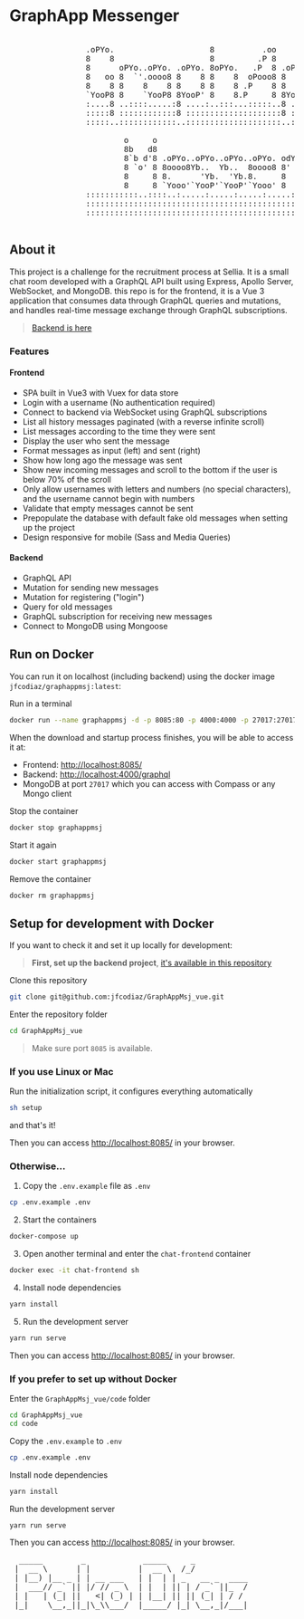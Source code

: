 
# GraphApp Messenger

<pre>  
                .oPYo.                    8          .oo                              
                8    8                    8         .P 8                              
                8      oPYo..oPYo. .oPYo. 8oPYo.   .P  8 .oPYo. .oPYo.                
                8   oo 8  `'.oooo8 8    8 8    8  oPooo8 8    8 8    8                
                8    8 8    8    8 8    8 8    8 .P    8 8    8 8    8                
                `YooP8 8    `YooP8 8YooP' 8    8.P     8 8YooP' 8YooP'                
                :....8 ..::::.....:8 ....:..:::...:::::..8 ....:8 ....:               
                :::::8 ::::::::::::8 ::::::::::::::::::::8 :::::8 :::::               
                :::::..::::::::::::..::::::::::::::::::::..:::::..:::::               
                                                                                
                        o     o                                                    
                        8b   d8                                                    
                        8`b d'8 .oPYo..oPYo..oPYo..oPYo. odYo. .oPYo. .oPYo. oPYo. 
                        8 `o' 8 8oooo8Yb..  Yb..  8oooo8 8' `8 8    8 8oooo8 8  `' 
                        8     8 8.      'Yb.  'Yb.8.     8   8 8    8 8.     8     
                        8     8 `Yooo'`YooP'`YooP'`Yooo' 8   8 `YooP8 `Yooo' 8     
                :::::::::::..::::..:.....:.....:.....:.....:..::..:....8 :.....:..::::
                ::::::::::::::::::::::::::::::::::::::::::::::::::::ooP'.:::::::::::::
                ::::::::::::::::::::::::::::::::::::::::::::::::::::...:::::::::::::::

</pre>

## About it

This project is a challenge for the recruitment process at Sellia. It is a small chat room developed with a GraphQL API built using Express, Apollo Server, WebSocket, and MongoDB. 
this repo is for the frontend, it is a Vue 3 application that consumes data through GraphQL queries and mutations, and handles real-time message exchange through GraphQL subscriptions.

> [Backend is here](https://github.com/jfcodiaz/GraphAppMsj-Api)

### Features
#### Frontend
- SPA built in Vue3 with Vuex for data store
- Login with a username (No authentication required)
- Connect to backend via WebSocket using GraphQL subscriptions
- List all history messages paginated (with a reverse infinite scroll)
- List messages according to the time they were sent
- Display the user who sent the message
- Format messages as input (left) and sent (right)
- Show how long ago the message was sent
- Show new incoming messages and scroll to the bottom if the user is below 70% of the scroll
- Only allow usernames with letters and numbers (no special characters), and the username cannot begin with numbers
- Validate that empty messages cannot be sent
- Prepopulate the database with default fake old messages when setting up the project
- Design responsive for mobile (Sass and Media Queries)

#### Backend
- GraphQL API
- Mutation for sending new messages
- Mutation for registering ("login")
- Query for old messages
- GraphQL subscription for receiving new messages
- Connect to MongoDB using Mongoose

## Run on Docker

You can run it on localhost (including backend) using the docker image `jfcodiaz/graphappmsj:latest`:

Run in a terminal
```sh
docker run --name graphappmsj -d -p 8085:80 -p 4000:4000 -p 27017:27017 jfcodiaz/graphappmsj:latest
```
When the download and startup process finishes, you will be able to access it at:

- Frontend: [http://localhost:8085/](http://localhost:8085/)
- Backend:  [http://localhost:4000/graphql](http://localhost:4000/graphql)
- MongoDB at port `27017` which you can access with Compass or any Mongo client

Stop the container
```sh
docker stop graphappmsj
```
Start it again
```sh
docker start graphappmsj
```
Remove the container
```sh
docker rm graphappmsj
```

## Setup for development with Docker

If you want to check it and set it up locally for development:

> **First, set up the backend project**, [it's available in this repository](https://github.com/jfcodiaz/GraphAppMsj-Api) 

Clone this repository 
```sh
git clone git@github.com:jfcodiaz/GraphAppMsj_vue.git
```
Enter the repository folder
```sh
cd GraphAppMsj_vue
```
> Make sure port `8085` is available.

### If you use Linux or Mac

Run the initialization script, it configures everything automatically 
```sh
sh setup
```
and that's it!

Then you can access [http://localhost:8085/](http://localhost:8085/) in your browser.

### Otherwise...
1. Copy the `.env.example` file as `.env`
```sh
cp .env.example .env
```
2. Start the containers
```sh
docker-compose up 
```
3. Open another terminal and enter the `chat-frontend` container
```sh
docker exec -it chat-frontend sh
```
4. Install node dependencies
```sh
yarn install
```
5. Run the development server
```sh
yarn run serve
```
Then you can access [http://localhost:8085/](http://localhost:8085/) in your browser.

### If you prefer to set up without Docker
Enter the `GraphAppMsj_vue/code` folder
```sh
cd GraphAppMsj_vue
cd code
```
Copy the `.env.example` to `.env`
```sh
cp .env.example .env
```
Install node dependencies
```sh
yarn install
```

Run the development server
```sh
yarn run serve
```
Then you can access [http://localhost:8085/](http://localhost:8085/) in your browser.

<pre>
  _____        _            _____     _             
 |  __ \      | |          |  __ \  /_/            
 | |__) |__ _ | | __ ___   | |  | | _   __ _  ____
 |  ___// _` || |/ // _ \  | |  | || | / _` ||_  /
 | |   | (_| ||   <| (_) | | |__| || || (_| | / / 
 |_|    \__,_||_|\_\\___/  |_____/ |_| \__,_|/___|
                                                  

</pre>